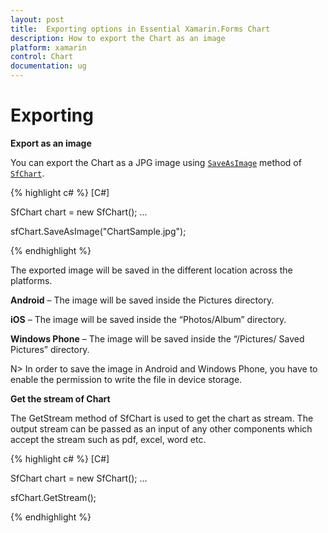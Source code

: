 ```yaml
---
layout: post
title:  Exporting options in Essential Xamarin.Forms Chart 
description: How to export the Chart as an image
platform: xamarin
control: Chart
documentation: ug
---
```


# Exporting

**Export as an image**

You can export the Chart as a JPG image using [`SaveAsImage`](http://help.syncfusion.com/cr/cref_files/xamarin/sfchart/Syncfusion.SfChart.XForms~Syncfusion.SfChart.XForms.SfChart~SaveAsImage.html#) method of [`SfChart`](http://help.syncfusion.com/cr/cref_files/xamarin/sfchart/Syncfusion.SfChart.XForms~Syncfusion.SfChart.XForms.SfChart.html#).

{% highlight c# %}
[C#]

SfChart chart = new SfChart();
...

sfChart.SaveAsImage("ChartSample.jpg");

{% endhighlight %}

The exported image will be saved in the different location across the platforms.

**Android** – The image will be saved inside the Pictures directory.

**iOS** – The image will be saved inside the “Photos/Album” directory.

**Windows Phone** – The image will be saved inside the “/Pictures/ Saved Pictures” directory.

N> In order to save the image in Android and Windows Phone, you have to enable the permission to write the file in device storage.

**Get the stream of Chart**

The GetStream method of SfChart is used to get the chart as stream. The output stream can be passed as an input of any other components which accept the stream such as pdf, excel, word etc.

{% highlight c# %}
[C#]

SfChart chart = new SfChart();
...

sfChart.GetStream();

{% endhighlight %}
